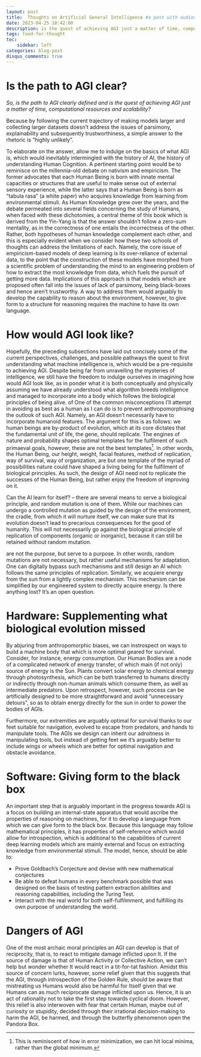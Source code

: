 ```yaml
---
layout: post
title:  Thoughts on Artificial General Intelligence #a post with audios
date: 2023-04-25 10:42:00
description: is the quest of achieving AGI just a matter of time, computational resources and scalability? 
tags: food-for-thought
toc:
    sidebar: left
categories: blog-post
disqus_comments: true
---
```


# Is the path to AGI clear?

_So, is the path to AGI clearly defined and is the quest of achieving AGI just a matter of time, computational resources and scalability?_

Because by following the current trajectory of making models larger and collecting larger datasets doesn’t address the issues of parsimony, explainability and subsequently trustworthiness, a simple answer to the rhetoric is “highly unlikely”. 

To elaborate on the answer, allow me to indulge on the basics of what AGI is, which would inevitably intermingled with the history of AI, the history of understanding Human Cognition. A pertinent starting point would be to reminisce on the millennia-old debate on nativism and empiricism. 
The former advocates that each Human Being is born with innate mental capacities or structures that are useful to make sense out of external sensory experience, while the latter says that a Human Being is born as “tabula rasa” (a white paper) who acquires knowledge from learning from environmental stimuli. As Human Knowledge grew over the years, and the debate permeated into several fields concerning the study of Humans, when faced with these dichotomies, a central theme of this book which is derived from the Yin-Yang is that the answer shouldn’t follow a zero-sum mentality, as in the correctness of one entails the incorrectness of the other. Rather, both hypotheses of human knowledge complement each other, and this is especially evident when we consider how these two schools of thoughts can address the limitations of each. 
Namely, the core issue of empiricism-based models of deep learning is its over-reliance of external data, to the point that the construction of these models have morphed from a scientific problem of understanding the mind to an engineering problem of how to extract the most knowledge from data, which fuels the pursuit of getting more data. Implications of this approach is that models which are proposed often fall into the issues of lack of parsimony, being black-boxes and hence aren’t trustworthy. A way to address them would arguably to develop the capability to reason about the environment, however, to give form to a structure for reasoning requires the machine to have its own language.

# How would AGI look like?

Hopefully, the preceding subsections have laid out concisely some of the current perspectives, challenges, and possible pathways the quest to first understanding what machine intelligence is, which would be a pre-requisite to achieving AGI. Despite being far from unravelling the mysteries of intelligence, we still have the freedom to indulge ourselves in imagining how would AGI look like, as in ponder what it is both conceptually and physically assuming we have already understood what algorithm breeds intelligence and managed to incorporate into a body which follows the biological principles of being alive. 
of One of the common misconceptions I’ll attempt in avoiding as best as a human as I can do is to prevent anthropomorphising the outlook of such AGI. Namely, an AGI doesn’t necessarily have to incorporate humanoid features. The argument for this is as follows: we human beings are by-product of evolution, which at its core dictates that the fundamental unit of life, the gene, should replicate. The engines of nature and probability shapes optimal templates for the fulfilment of such primaeval goals, however, these are not the best templates[^1]. In other words, the Human Being, our height, weight, facial features, method of replication, way of survival, way of organization, are but one template of the myriad of possibilities nature could have shaped a living being for the fulfilment of biological principles. As such, the design of AGI need not to replicate the successes of the Human Being, but rather enjoy the freedom of improving on it. 

Can the AI learn for itself? – there are several means to serve a biological principle, and random mutation is one of them. While our machines can undergo a controlled mutation as guided by the design of the environment, the cradle, from which it will nurture itself, we can make sure that its evolution doesn’t lead to precarious consequences for the good of humanity. This will not necessarily go against the biological principle of replication of components (organic or inorganic), because it can still be retained without random mutation. 

are not the purpose, but serve to a purpose. In other words, random mutations are not necessary, but rather useful mechanisms for adaptation. One can digitally bypass such mechanisms and still design an AI which follows the same principles of replication. Similarly, we acquiere energy from the sun from a lightly complex mechanism. This mechanism can be simplified by our engineered system to directly acquire energy. Is there anything lost? It’s an open question. 

# Hardware: Supplementing what biological evolution missed

By abjuring from anthropomorphic biases, we can instrospect on ways to build a machine body that which is more optimal geared for survival. Consider, for instance, energy consumption. Our Human Bodies are a node of a complicated network of energy transfer, of which main (if not only) source of energy is the Sun. Plants convert solar energy to chemical energy through photosynthesis, which can be both transferred to humans directly or indirectly through non-human animals which consume them, as well as intermediate predators. Upon retrospect, however, such process can be artificially designed to be more straightforward and avoid “unnecessary detours”, so as to obtain energy directly for the sun in order to power the bodies of AGIs. 

Furthermore, our extremities are arguably optimal for survival thanks to our feet suitable for navigation, evolved to escape from predators, and hands to manipulate tools. The AGIs we design can inherit our adroitness in manipulating tools, but instead of getting feet we it’s arguably better to include wings or wheels which are better for optimal navigation and obstacle avoidance. 

# Software: Giving form to the black box

An important step that is arguably important in the progress towards AGI is a focus on building an internal-state apparatus that would ascribe the properties of reasoning on machines, for it to develop a language from which we can give form to the black box. 
Because this language may follow mathematical principles, it has properties of self-reference which would allow for introspection, which is additional to the capabilities of current deep learning models which are mainly external and focus on extracting knowledge from environmental stimuli. The model, hence, should be able to:
- Prove Goldbach’s Conjecture and devise with new mathematical conjectures
-  Be able to defeat humans in every benchmark possible that was designed on the basis of testing pattern extraction abilities and reasoning capabilities, including the Turing Test. 
- Interact with the real world for both self-fulfilmment, and fulfilling its own purpose of understanding the world. 

# Dangers of AGI

One of the most archaic moral principles an AGI can develop is that of reciprocity, that is, to react to mitigate damage inflicted upon It. If the source of damage is that of Human Activity or Collective Action, we can’t help but wonder whether It would react in a tit-for-tat fashion. 
Amidst this source of concern lurks, however, some relief given that this suggests that the AGI, through introspection of the Golden Rule, should be aware that mistreating us Humans would also be harmful for Itself given that we Humans can as much reciprocate damage inflicted upon us. Hence, it is an act of rationality not to take the first step towards cyclical doom. 
However, this relief is also interwoven with fear that certain Human, maybe out of curiosity or stupidity, decided through their irrational decision-making to harm the AGI, be harmed, and through the butterfly phenomenon open the Pandora Box.

[^1]: This is reminiscent of how in error minimization, we can hit local minima, rather than the global minimum. 



<!-- 
<div class="row mt-3">
    <div class="col-sm mt-3 mt-md-0">
        {% include audio.html path="assets/audio/epicaly-short-113909.mp3" controls=true %}
    </div>
    <div class="col-sm mt-3 mt-md-0">
        {% include audio.html path="https://cdn.pixabay.com/download/audio/2022/06/25/audio_69a61cd6d6.mp3" controls=true %}
    </div>
</div>
<div class="caption">
    A simple, elegant caption looks good between video rows, after each row, or doesn't have to be there at all.
</div> 
-->
